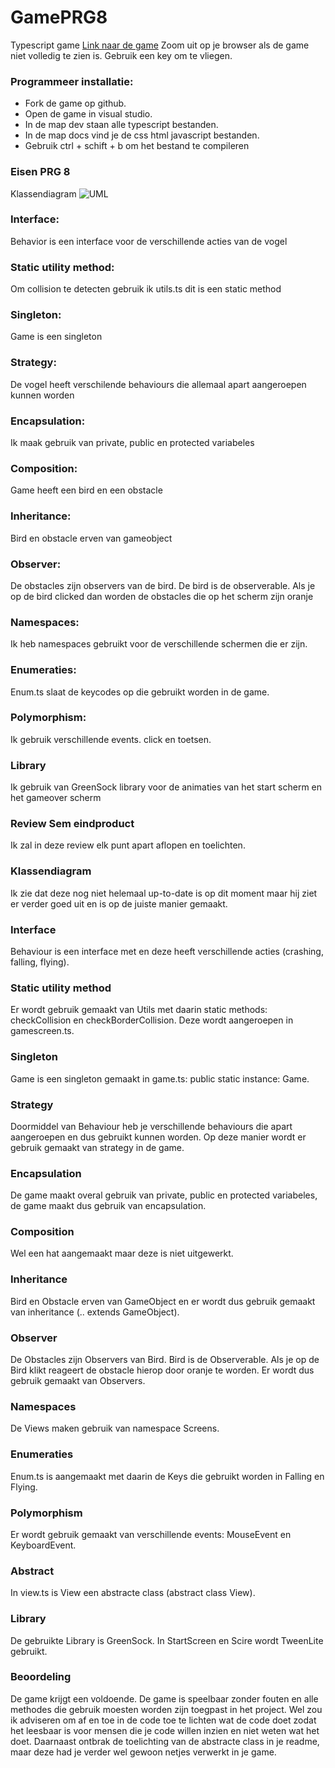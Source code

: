 # GamePRG8
Typescript game
[Link naar de game](https://basobas.github.io/GamePRG8/)
Zoom uit op je browser als de game niet volledig te zien is.
Gebruik een key om te vliegen.

### Programmeer installatie:
- Fork de game op github.
- Open de game in visual studio.
- In de map dev staan alle typescript bestanden.
- In de map docs vind je de css html javascript bestanden.
- Gebruik ctrl + schift + b om het bestand te compileren

### Eisen PRG 8

Klassendiagram
![UML](Uml.png?raw=true "uml")

### Interface: 
Behavior is een interface voor de verschillende acties van de vogel
### Static utility method:
Om collision te detecten gebruik ik utils.ts dit is een static method
### Singleton:
Game is een singleton
### Strategy:
De vogel heeft verschilende behaviours die allemaal apart aangeroepen kunnen worden
### Encapsulation:
Ik maak gebruik van private, public en protected variabeles
### Composition:
Game heeft een bird en een obstacle
### Inheritance:
Bird en obstacle erven van gameobject
### Observer:
De obstacles zijn observers van de bird. De bird is de observerable. Als je op de bird clicked dan worden de obstacles die op het scherm zijn oranje
### Namespaces:
Ik heb namespaces gebruikt voor de verschillende schermen die er zijn.
### Enumeraties:
Enum.ts slaat de keycodes op die gebruikt worden in de game.
### Polymorphism:
Ik gebruik verschillende events. click en toetsen.
### Library
Ik gebruik van GreenSock library voor de animaties van het start scherm en het gameover scherm

### Review Sem eindproduct
Ik zal in deze review elk punt apart aflopen en toelichten.

### Klassendiagram
Ik zie dat deze nog niet helemaal up-to-date is op dit moment maar hij ziet er verder goed uit en is op de juiste manier gemaakt.
### Interface
Behaviour is een interface met en deze heeft verschillende acties (crashing, falling, flying).
### Static utility method
Er wordt gebruik gemaakt van Utils met daarin static methods: checkCollision en checkBorderCollision. Deze wordt aangeroepen in gamescreen.ts.
### Singleton
Game is een singleton gemaakt in game.ts: public static instance: Game.
### Strategy
Doormiddel van Behaviour heb je verschillende behaviours die apart aangeroepen en dus gebruikt kunnen worden. Op deze manier wordt er gebruik gemaakt van strategy in de game.
### Encapsulation
De game maakt overal gebruik van private, public en protected variabeles, de game maakt dus gebruik van encapsulation.
### Composition
Wel een hat aangemaakt maar deze is niet uitgewerkt.
### Inheritance
Bird en Obstacle erven van GameObject en er wordt dus gebruik gemaakt van inheritance (.. extends GameObject).
### Observer
De Obstacles zijn Observers van Bird. Bird is de Observerable. Als je op de Bird klikt reageert de obstacle hierop door oranje te worden. Er wordt dus gebruik gemaakt van Observers.
### Namespaces
De Views maken gebruik van namespace Screens.
### Enumeraties
Enum.ts is aangemaakt met daarin de Keys die gebruikt worden in Falling en Flying.
### Polymorphism
Er wordt gebruik gemaakt van verschillende events: MouseEvent en KeyboardEvent.
### Abstract
In view.ts is View een abstracte class (abstract class View).
### Library
De gebruikte Library is GreenSock. In StartScreen en Scire wordt TweenLite gebruikt.

### Beoordeling
De game krijgt een voldoende. De game is speelbaar zonder fouten en alle methodes die gebruik moesten worden zijn toegpast in het project. Wel zou ik adviseren om af en toe in de code toe te lichten wat de code doet zodat het leesbaar is voor mensen die je code willen inzien en niet weten wat het doet. Daarnaast ontbrak de toelichting van de abstracte class in je readme, maar deze had je verder wel gewoon netjes verwerkt in je game.
